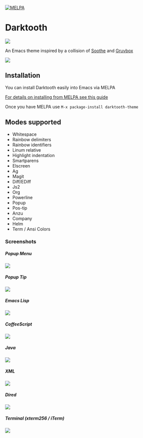 [![MELPA](http://melpa.org/packages/darktooth-theme-badge.svg)](http://melpa.org/#/darktooth-theme)

# Darktooth

![](darktooth-java.png)

An Emacs theme inspired by a collision of [Soothe][soothe] and [Gruvbox][gruvbox]

![](darktooth-vera.png)

## Installation

You can install Darktooth easily into Emacs via MELPA

[For details on installing from MELPA see this guide](http://melpa.org/#/getting-started)

Once you have MELPA use `M-x package-install darktooth-theme`

## Modes supported

- Whitespace
- Rainbow delimiters
- Rainbow identifiers
- Linum relative
- Highlight indentation
- Smartparens
- Elscreen
- Ag
- Magit
- Diff/EDiff
- Js2
- Org
- Powerline
- Popup
- Pos-tip
- Anzu
- Company
- Helm
- Term / Ansi Colors

### Screenshots

##### Popup Menu

![](darktooth-popup-menu.png)

##### Popup Tip

![](darktooth-popup-tip.png)

##### Emacs Lisp

![](darktooth-emacslisp.png)

##### CoffeeScript

![](darktooth-coffee.png)

##### Java

![](darktooth-java.png)

##### XML

![](darktooth-xml.png)

##### Dired

![](darktooth-dired.png)

##### Terminal (xterm256 / iTerm)

![](darktooth-terminal.png)

[gruvbox]: https://github.com/Greduan/emacs-theme-gruvbox
[soothe]: https://github.com/emacsfodder/emacs-soothe-theme
